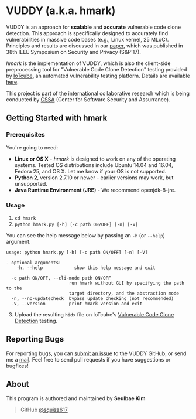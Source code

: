 # VUDDY (a.k.a. hmark)
VUDDY is an approach for **scalable** and **accurate** vulnerable code clone detection. This approach is specifically designed to accurately find vulnerabilities in massive code bases (e.g., Linux kernel, 25 MLoC). Principles and results are discussed in our [paper](https://github.com/squizz617/vuddy/blob/master/paper/SNP17.pdf), which was published in 38th IEEE Symposium on Security and Privacy (S&P'17).

*hmark* is the implementation of VUDDY, which is also the client-side preprocessing tool for "Vulnerable Code Clone Detection" testing provided by [IoTcube](https://iotcube.net), an automated vulnerability testing platform. Details are available [here](https://iotcube.net/userguide/manual/hmark).

This project is part of the international collaborative research which is being conducted by [CSSA](https://cssa.korea.ac.kr) (Center for Software Security and Assurrance).

## Getting Started with hmark

### Prerequisites
You're going to need:
- **Linux or OS X** - *hmark* is designed to work on any of the operating systems. Tested OS distributions include Ubuntu 14.04 and 16.04, Fedora 25, and OS X. Let me know if your OS is not supported.
- **Python 2**, version 2.7.10 or newer - earlier versions may work, but unsupported.
- **Java Runtime Environment (JRE)** - We recommend openjdk-8-jre.

### Usage
1. `cd hmark`
2. `python hmark.py [-h] [-c path ON/OFF] [-n] [-V]`

You can see the help message below by passing an `-h` (or `--help`) argument.
```
usage: python hmark.py [-h] [-c path ON/OFF] [-n] [-V]

- optional arguments:
    -h, --help            show this help message and exit
    
  -c path ON/OFF, --cli-mode path ON/OFF
                        run hmark without GUI by specifying the path to the
                        target directory, and the abstraction mode
  -n, --no-updatecheck  bypass update checking (not recommended)
  -V, --version         print hmark version and exit
```
3. Upload the resulting `hidx` file on IoTcube's [Vulnerable Code Clone Detection](https://iotcube.net/process/type/wf1) testing.

## Reporting Bugs
For reporting bugs, you can [submit an issue](https://github.com/squizz617/vuddy/issues) to the VUDDY GitHub, or send me a <a href="mailto:seulbae@korea.ac.kr">mail</a>. Feel free to send pull requests if you have suggestions or bugfixes!

## About
This program is authored and maintained by **Seulbae Kim**
> GitHub [@squizz617](https://github.com/squizz617)
